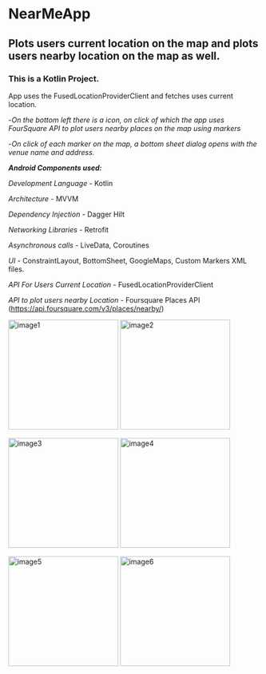 # NearMeApp

## Plots users current location on the map and plots users nearby location on the map as well.

### This is a Kotlin Project.

App uses the FusedLocationProviderClient and fetches uses current location.

-*On the bottom left there is a icon, on click of which the app uses FourSquare API to plot users nearby places on the map using markers*

-*On click of each marker on the map, a bottom sheet dialog opens with the venue name and address.*

***Android Components used:***

*Development Language* - Kotlin

*Architecture* - MVVM

*Dependency Injection* - Dagger Hilt

*Networking Libraries* - Retrofit

*Asynchronous calls* - LiveData, Coroutines

*UI* - ConstraintLayout, BottomSheet, GoogleMaps, Custom Markers XML files.

*API For Users Current Location* - FusedLocationProviderClient

*API to plot users nearby Location* - Foursquare Places API (https://api.foursquare.com/v3/places/nearby/<PARAMS>)

<img width="220" alt="image1" src="https://user-images.githubusercontent.com/16866972/166221452-0e59ca4b-824d-40cb-8117-f281e06b0784.jpg">  <img width="220" alt="image2" src="https://user-images.githubusercontent.com/16866972/166221432-77f9f2f5-ce37-4c6f-9f62-e0511bd583d3.jpg">

<img width="220" alt="image3" src="https://user-images.githubusercontent.com/16866972/166221672-e8cafd46-92c4-4f64-bcca-696db82493ed.jpg">  <img width="220" alt="image4" src="https://user-images.githubusercontent.com/16866972/166221774-33f8fbbf-04fb-4e2f-b19f-b8df3538608d.jpg">

<img width="220" alt="image5" src="https://user-images.githubusercontent.com/16866972/166221804-ded492f7-4a53-415f-8c03-420c304058a7.jpg">  <img width="220" alt="image6" src="https://user-images.githubusercontent.com/16866972/166221844-04f49979-3743-4f24-a58c-64b74137c1ac.jpg">





